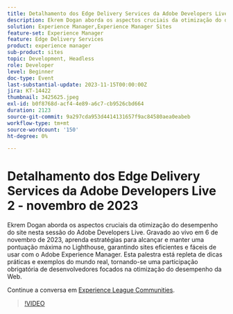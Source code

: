 ```yaml
---
title: Detalhamento dos Edge Delivery Services da Adobe Developers Live 2 - novembro de 2023
description: Ekrem Dogan aborda os aspectos cruciais da otimização do desempenho do site nesta sessão do Adobe Developers Live. Gravado ao vivo em 6 de novembro de 2023, aprenda estratégias para alcançar e manter uma pontuação máxima no Lighthouse, garantindo sites eficientes e fáceis de usar com o Adobe Experience Manager. Esta palestra está repleta de dicas práticas e exemplos do mundo real, tornando-se uma participação obrigatória de desenvolvedores focados na otimização do desempenho da Web.
solution: Experience Manager,Experience Manager Sites
feature-set: Experience Manager
feature: Edge Delivery Services
product: experience manager
sub-product: sites
topic: Development, Headless
role: Developer
level: Beginner
doc-type: Event
last-substantial-update: 2023-11-15T00:00:00Z
jira: KT-14422
thumbnail: 3425625.jpeg
exl-id: b0f8768d-acf4-4e89-a6c7-cb9526cbd664
duration: 2123
source-git-commit: 9a297cda953d4414131657f9ac84580aea0eabeb
workflow-type: tm+mt
source-wordcount: '150'
ht-degree: 0%

---
```


# Detalhamento dos Edge Delivery Services da Adobe Developers Live 2 - novembro de 2023

Ekrem Dogan aborda os aspectos cruciais da otimização do desempenho do site nesta sessão do Adobe Developers Live. Gravado ao vivo em 6 de novembro de 2023, aprenda estratégias para alcançar e manter uma pontuação máxima no Lighthouse, garantindo sites eficientes e fáceis de usar com o Adobe Experience Manager. Esta palestra está repleta de dicas práticas e exemplos do mundo real, tornando-se uma participação obrigatória de desenvolvedores focados na otimização do desempenho da Web.

Continue a conversa em [Experience League Communities](https://adobe.ly/3rC7TTm).

>[!VIDEO](https://video.tv.adobe.com/v/3425625/?learn=on)
